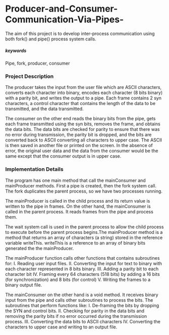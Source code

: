 # Producer-and-Consumer-Communication-Via-Pipes-
The aim of this project is to develop inter-process communication using both fork() and pipe() process system calls.

##### keywords
Pipe, fork, producer, consumer

### Project Description
The producer takes the input from the user file which are ASCII characters, converts
each character into binary, encodes each character (8 bits binary) with a parity bit,
and writes the output to a pipe. Each frame contains 2 syn characters, a control
character that contains the length of the data to be transmitted, and the data
transmitted.

The consumer on the other end reads the binary bits from the pipe, gets each frame
transmitted using the syn bits, removes the frame, and obtains the data bits. The data
bits are checked for parity to ensure that there was no error during transmission, the
parity bit is dropped, and the bits are converted back to ASCII converting all
characters to upper case. The ASCII is then saved in another file or printed on the
screen. In the absence of error, the original user data and the data from the consumer
would be the same except that the consumer output is in upper case.

### Implementation Details
The program has one main method that call the mainConsumer and mainProducer
methods. First a pipe is created, then the fork system call. The fork duplicates the
parent process, so we have two processes running.

The mainProducer is called in the child process and its return value is written to
the pipe in frames. On the other hand, the mainConsumer is called in the parent
process. It reads frames from the pipe and process them. 

The wait system call is used in the parent process to allow the child process to execute before the parent
process begins.The mainProducer method is a method that returns an array of characters (a string)
stored in the reference variable writeThis. writeThis is a reference to an array of
binary bits generated the the mainProducer. 

The mainProducer function calls other functions that contains subroutines for:
I. Reading user input files.
II. Converting the input for text to binary with each character represented in 8
bits binary.
III. Adding a parity bit to each character bit
IV. Framing every 64 characters (518 bits) by adding a 16 bits (for
synchronization) and 8 bits (for control)
V. Writing the frames to a binary output file.

The mainConsumer on the other hand is a void method. It receives binary input
from the pipe and calls other subroutines to process the bits. The subroutines that
perform functions like:
I. De-framing the bits by dropping the SYN and control bits.
II. Checking for parity in the data bits and removing the parity bits if no error
occurred during the transmission process.
III. Converting the data bits to ASCII characters
IV. Converting the characters to upper case and writing to an output file.
